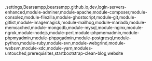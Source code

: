 .settings,Bearsampp,bearsampp.github.io,dev,login-servers-enhanced,module-adminer,module-apache,module-composer,module-consolez,module-filezilla,module-ghostscript,module-git,module-gitlist,module-imagemagick,module-mailhog,module-mariadb,module-memcached,module-mongodb,module-mysql,module-nginx,module-ngrok,module-nodejs,module-perl,module-phpmemadmin,module-phpmyadmin,module-phppgadmin,module-postgresql,module-python,module-ruby,module-svn,module-webgrind,module-websvn,module-xdc,module-yarn,modules-untouched,prerequisites,startbootstrap-clean-blog,website
